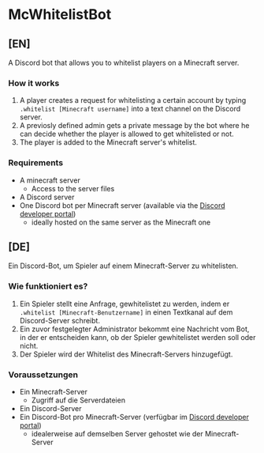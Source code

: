 # McWhitelistBot
## [EN]
A Discord bot that allows you to whitelist players on a Minecraft server.

### How it works
1. A player creates a request for whitelisting a certain account by typing `.whitelist [Minecraft username]` into a text channel on the Discord server.
2. A previosly defined admin gets a private message by the bot where he can decide whether the player is allowed to get whitelisted or not.
3. The player is added to the Minecraft server's whitelist.

### Requirements
* A minecraft server
  * Access to the server files
* A Discord server
* One Discord bot per Minecraft server (available via the [Discord developer portal](https://discord.com/developers/applications))
  * ideally hosted on the same server as the Minecraft one

## [DE]
Ein Discord-Bot, um Spieler auf einem Minecraft-Server zu whitelisten.

### Wie funktioniert es?
1. Ein Spieler stellt eine Anfrage, gewhitelistet zu werden, indem er `.whitelist [Minecraft-Benutzername]` in einen Textkanal auf dem Discord-Server schreibt.
2. Ein zuvor festgelegter Administrator bekommt eine Nachricht vom Bot, in der er entscheiden kann, ob der Spieler gewhitelistet werden soll oder nicht.
3. Der Spieler wird der Whitelist des Minecraft-Servers hinzugefügt.

### Voraussetzungen
* Ein Minecraft-Server
  * Zugriff auf die Serverdateien
* Ein Discord-Server
* Ein Discord-Bot pro Minecraft-Server (verfügbar im [Discord developer portal](https://discord.com/developers/applications))
  * idealerweise auf demselben Server gehostet wie der Minecraft-Server
